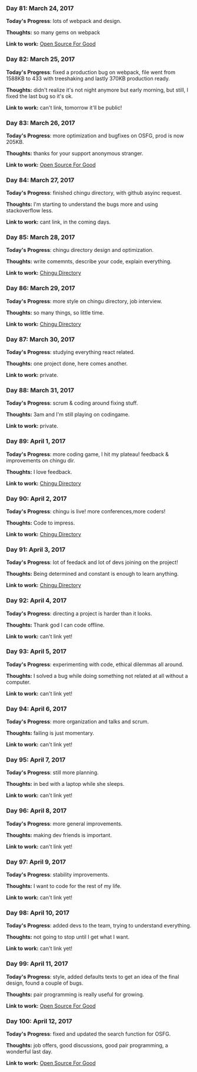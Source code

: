 ### Day 81: March 24, 2017

**Today's Progress**: lots of webpack and design.

**Thoughts:** so many gems on webpack

**Link to work:** [Open Source For Good](https://github.com/freeCodeCamp/open-source-for-good-directory)

### Day 82: March 25, 2017

**Today's Progress**: fixed a production bug on webpack, file went from 1588KB to 433 with treeshaking and lastly 370KB production ready.

**Thoughts:**  didn't realize it's not night anymore but early morning, but still, I fixed the last bug so it's ok.

**Link to work:** can't link, tomorrow it'll be public!

### Day 83: March 26, 2017

**Today's Progress**: more optimization and bugfixes on OSFG, prod is now 205KB.

**Thoughts:** thanks for your support anonymous stranger.

**Link to work:** [Open Source For Good](https://github.com/freeCodeCamp/open-source-for-good-directory)

### Day 84: March 27, 2017

**Today's Progress**: finished chingu directory, with github asyinc request.

**Thoughts:** I'm starting to understand the bugs more and using stackoverflow less.

**Link to work:** cant link, in the coming days.

### Day 85: March 28, 2017

**Today's Progress**: chingu directory design and optimization.

**Thoughts:** write comemnts, describe your code, explain everything.

**Link to work:** [Chingu Directory](https://github.com/Chingu-cohorts/chingu-directory)

### Day 86: March 29, 2017

**Today's Progress**: more style on chingu directory, job interview.

**Thoughts:** so many things, so little time.

**Link to work:** [Chingu Directory](https://github.com/Chingu-cohorts/chingu-directory)

### Day 87: March 30, 2017

**Today's Progress**: studying everything react related.

**Thoughts:** one project done, here comes another.

**Link to work:** private.

### Day 88: March 31, 2017

**Today's Progress**: scrum & coding around fixing stuff.

**Thoughts:** 3am and I'm still playing on codingame.

**Link to work:** private.

### Day 89: April 1, 2017

**Today's Progress**: more coding game, I hit my plateau! feedback & improvements on chingu dir.

**Thoughts:** I love feedback.

**Link to work:** [Chingu Directory](https://github.com/Chingu-cohorts/chingu-directory)

### Day 90: April 2, 2017

**Today's Progress**: chingu is live! more conferences,more coders!

**Thoughts:** Code to impress.

**Link to work:** [Chingu Directory](https://github.com/Chingu-cohorts/chingu-directory)

### Day 91: April 3, 2017

**Today's Progress**: lot of feedack and lot of devs joining on the project!

**Thoughts:** Being determined and constant is enough to learn anything.

**Link to work:** [Chingu Directory](https://github.com/Chingu-cohorts/chingu-directory)

### Day 92: April 4, 2017

**Today's Progress**: directing a project is harder than it looks.

**Thoughts:** Thank god I can code offline.

**Link to work:** can't link yet!

### Day 93: April 5, 2017

**Today's Progress**: experimenting with code, ethical dilemmas all around.

**Thoughts:** I solved a bug while doing something not related at all without a computer.

**Link to work:** can't link yet!

### Day 94: April 6, 2017

**Today's Progress**: more organization and talks and scrum.

**Thoughts:** failing is just momentary.

**Link to work:** can't link yet!

### Day 95: April 7, 2017

**Today's Progress**: still more planning.

**Thoughts:** in bed with a laptop while she sleeps.

**Link to work:** can't link yet!

### Day 96: April 8, 2017

**Today's Progress**: more general improvements.

**Thoughts:** making dev friends is important.

**Link to work:** can't link yet!

### Day 97: April 9, 2017

**Today's Progress**: stability improvements.

**Thoughts:** I want to code for the rest of my life.

**Link to work:** can't link yet!

### Day 98: April 10, 2017

**Today's Progress**: added devs to the team, trying to understand everything.

**Thoughts:** not going to stop until I get what I want.

**Link to work:** can't link yet!

### Day 99: April 11, 2017

**Today's Progress**: style, added defaults texts to get an idea of the final design, found a couple of bugs.

**Thoughts:** pair programming is really useful for growing.

**Link to work:** [Open Source For Good](https://github.com/freeCodeCamp/open-source-for-good-directory)

### Day 100: April 12, 2017

**Today's Progress**: fixed and updated the search function for OSFG.

**Thoughts:** job offers, good discussions, good pair programming, a wonderful last day.

**Link to work:** [Open Source For Good](https://github.com/freeCodeCamp/open-source-for-good-directory)
